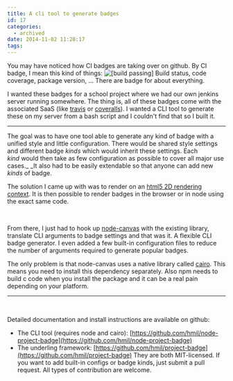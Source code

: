```yaml
---
title: A cli tool to generate badges
id: 17
categories:
  - archived
date: 2014-11-02 11:28:17
tags:
---
```


You may have noticed how CI badges are taking over on github. By CI badge, I mean this kind of things: ![[build passing]](https://raw.githubusercontent.com/hmil/node-project-badge/master/images/build-success.png)
Build status, code coverage, package version, ... There are badge for about everything.

I wanted these badges for a school project where we had our own jenkins server running somewhere. The thing is, all of these badges come with the associated SaaS (like [travis](http://travis-ci.org "travis-ci") or [coveralls](https://coveralls.io/ "coveralls")). I wanted a CLI tool to generate these on my server from a bash script and I couldn't find that so I built it.

* * *

The goal was to have one tool able to generate any kind of badge with a unified style and little configuration. There would be shared style settings and different badge _kinds_ which would inherit these settings. Each _kind_ would then take as few configuration as possible to cover all major use cases._ _It also had to be easily extendable so that anyone can add new _kinds_ of badge.

The solution I came up with was to render on an [html5 2D rendering context](https://developer.mozilla.org/docs/Web/API/CanvasRenderingContext2D). It is then possible to render badges in the browser or in node using the exact same code.

&nbsp;

From there, I just had to hook up [node-canvas](https://github.com/Automattic/node-canvas) with the existing library, translate CLI arguments to badge settings and that was it. A flexible CLI badge generator. I even added a few built-in configuration files to reduce the number of arguments required to generate popular badges.

The only problem is that node-canvas uses a native library called [cairo](http://cairographics.org/). This means you need to install this dependency separately. Also npm needs to build c code when you install the package and it can be a real pain depending on your platform.

* * *

&nbsp;

Detailed documentation and install instructions are available on github:

*   The CLI tool (requires node and cairo): [https://github.com/hmil/node-project-badge](https://github.com/hmil/node-project-badge)
*   The underling framework: [https://github.com/hmil/project-badge](https://github.com/hmil/project-badge)
They are both MIT-licensed. If you want to add built-in configs or badge kinds, just submit a pull request. All types of contribution are welcome.